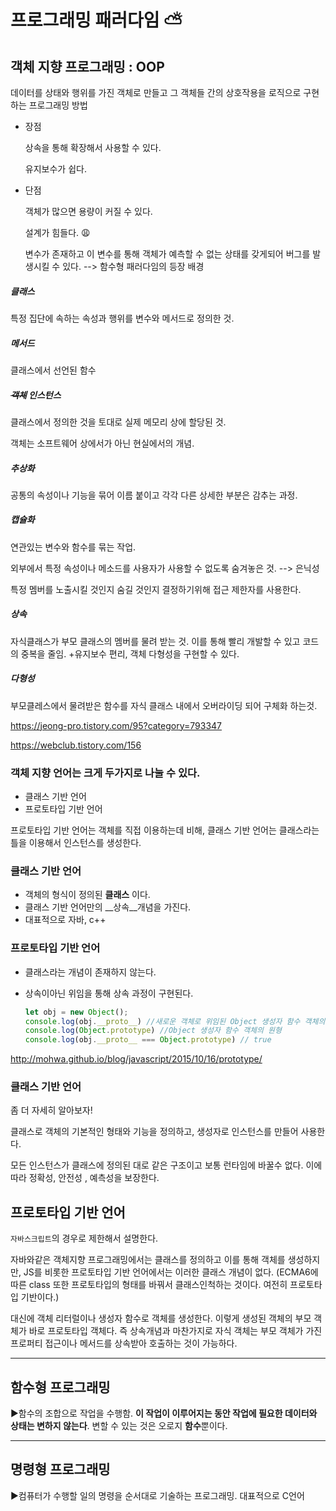 # 프로그래밍 패러다임 :partly_sunny:

## 객체 지향 프로그래밍 : OOP

데이터를 상태와 행위를 가진 객체로 만들고 그 객체들 간의 상호작용을 로직으로 구현하는 프로그래밍 방법

- 장점

  상속을 통해 확장해서 사용할 수 있다.

  유지보수가 쉽다.

- 단점

  객체가 많으면 용량이 커질 수 있다.

  설계가 힘들다. :weary:

  변수가 존재하고 이 변수를 통해 객체가 예측할 수 없는 상태를 갖게되어 버그를 발생시킬 수 있다. --> 함수형 패러다임의 등장 배경



##### 클래스

특정 집단에 속하는 속성과 행위를 변수와 메서드로 정의한 것.

##### 메서드

클래스에서 선언된 함수

##### ~~객체~~ 인스턴스

클래스에서 정의한 것을 토대로 실제 메모리 상에 할당된 것.

객체는 소프트웨어 상에서가 아닌 현실에서의 개념.

##### 추상화

공통의 속성이나 기능을 묶어 이름 붙이고 각각 다른 상세한 부분은 감추는 과정.

##### 캡슐화

연관있는 변수와 함수를 묶는 작업.

외부에서 특정 속성이나 메소드를 사용자가 사용할 수 없도록 숨겨놓은 것. --> 은닉성

특정 멤버를 노출시킬 것인지 숨길 것인지 결정하기위해 접근 제한자를 사용한다.

##### 상속

자식클래스가 부모 클래스의 멤버를 물려 받는 것. 이를 통해 빨리 개발할 수 있고 코드의 중복을 줄임. +유지보수 편리, 객체 다형성을 구현할 수 있다.

##### 다형성

부모클레스에서 물려받은 함수를 자식 클래스 내에서 오버라이딩 되어 구체화 하는것.



https://jeong-pro.tistory.com/95?category=793347

https://webclub.tistory.com/156



### 객체 지향 언어는 크게 두가지로 나눌 수 있다.

- 클래스 기반 언어
- 프로토타입 기반 언어

프로토타입 기반 언어는 객체를 직접 이용하는데 비해, 클래스 기반 언어는 클래스라는 틀을 이용해서 인스턴스를 생성한다.

### 클래스 기반 언어

- 객체의 형식이 정의된 __클래스__ 이다.
- 클래스 기반 언어만의 __상속__개념을 가진다.
- 대표적으로 자바, c++

### 프로토타입 기반 언어

- 클래스라는 개념이 존재하지 않는다.

- 상속이아닌 위임을 통해 상속 과정이 구현된다.

  ```javascript
  let obj = new Object();
  console.log(obj.__proto__) //새로운 객체로 위임된 Object 생성자 함수 객체의 원형
  console.log(Object.prototype) //Object 생성자 함수 객체의 원형
  console.log(obj.__proto__ === Object.prototype) // true
  
  ``````


http://mohwa.github.io/blog/javascript/2015/10/16/prototype/

### 클래스 기반 언어

좀 더 자세히 알아보자!

클래스로 객체의 기본적인 형태와 기능을 정의하고, 생성자로 인스턴스를 만들어 사용한다.

모든 인스턴스가 클래스에 정의된 대로 같은 구조이고 보통 런타임에 바꿀수 없다. 이에따라 정확성, 안전성 , 예측성을 보장한다.

## 프로토타입 기반 언어

`자바스크립트`의 경우로 제한해서 설명한다.

자바와같은 객체지향 프로그래밍에서는 클래스를 정의하고 이를 통해 객체를 생성하지만, JS를 비롯한 프로토타입 기반 언어에서는 이러한 클래스 개념이 없다. (ECMA6에 따른 class 또한 프로토타입의 형태를 바꿔서 클래스인척하는 것이다. 여전히 프로토타입 기반이다.)

대신에 객체 리터럴이나 생성자 함수로 객체를 생성한다. 이렇게 생성된 객체의 부모 객체가 바로 프로토타입 객체다. 즉 상속개념과 마찬가지로 자식 객체는 부모 객체가 가진 프로퍼티 접근이나 메서드를 상속받아 호출하는 것이 가능하다.

---

## 함수형 프로그래밍

:arrow_forward:함수의 조합으로 작업을 수행함. **이 작업이 이루어지는 동안 작업에 필요한 데이터와 상태는 변하지 않는다**. 변할 수 있는 것은 오로지 **함수**뿐이다.

---

## 명령형 프로그래밍

:arrow_forward:컴퓨터가 수행할 일의 명령을 순서대로 기술하는 프로그래밍. 대표적으로 C언어